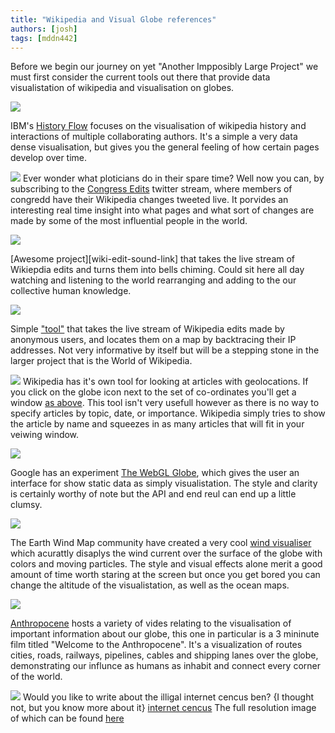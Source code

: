 ```yaml
---
title: "Wikipedia and Visual Globe references"
authors: [josh]
tags: [mddn442]
---
```


Before we begin our journey on yet "Another Impposibly Large Project" we must first consider the current tools out there that provide data visualistation of wikipedia and visualisation on globes.


![][history-flow-pic]

IBM's [History Flow][history-flow-link] focuses on the visualisation of wikipedia history and interactions of multiple collaborating authors. It's a simple a very data dense visualisation, but gives you the general feeling of how certain pages develop over time.

![][wiki-edit-twitter-pic]
Ever wonder what ploticians do in their spare time? Well now you can, by subscribing to the [Congress Edits][wiki-edit-twitter-link] twitter stream, where members of congredd have their Wikipedia changes tweeted live. It porvides an interesting real time insight into what pages and what sort of changes are made by some of the most influential people in the world.


![][wiki-edit-edit-sound-pic]

[Awesome project][wiki-edit-sound-link] that takes the live stream of Wikiepdia edits and turns them into bells chiming. Could sit here all day watching and listening to the world rearranging and adding to the our collective human knowledge.


![][wiki-edit-locator-pic]

Simple ["tool"][wiki-edit-locator-link] that takes the live stream of Wikipedia edits made by anonymous users, and locates them on a map by backtracing their IP addresses. Not very informative by itself but will be a stepping stone in the larger project that is the World of Wikipedia.


![][wiki-lincoln-memorial-pic]
Wikipedia has it's own tool for looking at articles with geolocations. If you click on the globe icon next to the set of co-ordinates you'll get a window [as above][wiki-lincoln-memorial-link]. This tool isn't very usefull however as there is no way to specify articles by topic, date, or importance. Wikipedia simply tries to show the article by name and squeezes in as many articles that will fit in your veiwing window.


![][google-globe-pic]

Google has an experiment [The WebGL Globe][google-globe-link], which gives the user an interface for show static data as simply visualistation. The style and clarity is certainly worthy of note but the API and end reul can end up a little clumsy.


![][wind-visual-pic]

The Earth Wind Map community have created a very cool [wind visualiser][wind-visual-link] which acurattly disaplys the wind current over the surface of the globe with colors and moving particles. The style and visual effects alone merit a good amount of time worth staring at the screen but once you get bored you can change the altitude of the visualistation, as well as the ocean maps.


![][anthropocene-pic]

[Anthropocene][anthropocene-link] hosts a variety of vides relating to the visualisation of important information about our globe, this one in particular is a 3 mininute film titled "Welcome to the Anthropocene". It's a visualization of routes cities, roads, railways, pipelines, cables and shipping lanes over the globe, demonstrating our influnce as humans as inhabit and connect every corner of the world.


![][internet-cencus-pic] Would you like to write about the illigal internet cencus ben? {I thought not, but you know more about it}
[internet cencus][internet-cencus-link]
The full resolution image of which can be found [here][internet-cencus-big-pic]



[history-flow-link]: https://www.research.ibm.com/visual/projects/history_flow/
[history-flow-pic]: http://i.imgur.com/1lb1myK.png
[wiki-edit-twitter-link]: https://twitter.com/congressedits
[wiki-edit-twitter-pic]: http://i.imgur.com/gX0vlZO.png
[wiki-edit-edit-sound-link]: http://listen.hatnote.com/
[wiki-edit-edit-sound-pic]: http://i.imgur.com/FYSwbqr.png
[wiki-edit-locator-link]: http://www.lkozma.net/wpv/index.html
[wiki-edit-locator-pic]: http://i.imgur.com/VZz7buT.png
[wiki-lincoln-memorial-link]: http://en.wikipedia.org/wiki/Lincoln_Memorial
[wiki-lincoln-memorial-pic]: http://i.imgur.com/koGzsgj.png

[google-globe-link]: https://www.chromeexperiments.com/globe
[google-globe-pic]: http://i.imgur.com/gaiBlEK.png
[wind-visual-link]: http://earth.nullschool.net/
[wind-visual-pic]: http://i.imgur.com/u1cE62s.png
[anthropocene-link]: http://www.anthropocene.info/en/home
[anthropocene-pic]: http://i.imgur.com/m6u7eAP.png

[internet-cencus-link]: http://internetcensus2012.bitbucket.org/paper.html
[internet-cencus-pic]: http://i.imgur.com/fbQgvK7.gif
[internet-cencus-big-pic]: http://internetcensus2012.bitbucket.org/images/geovideo.gif
